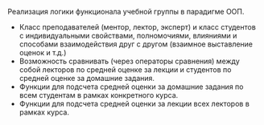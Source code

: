 Реализация логики функционала учебной группы в парадигме ООП.  

* Класс преподавателей (ментор, лектор, эксперт) и класс студентов с индивидуальными свойствами, полномочиями, влияниями и способами взаимодействия друг с другом (взаимное выставление оценок и т.д.)
* Возможность сравнивать (через операторы сравнения) между собой лекторов по средней оценке за лекции и студентов по средней оценке за домашние задания.
* Функции для подсчета средней оценки за домашние задания по всем студентам в рамках конкретного курса.
* Функции для подсчета средней оценки за лекции всех лекторов в рамках курса.

